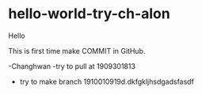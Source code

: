 # hello-world-try-ch-alon

Hello

This is first time make COMMIT in GitHub.

-Changhwan
-try to pull at 1909301813

- try to make branch 1910010919d.dkfgkljhsdgadsfasdf
